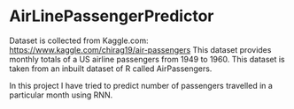 # AirLinePassengerPredictor
Dataset is collected from Kaggle.com: https://www.kaggle.com/chirag19/air-passengers
This dataset provides monthly totals of a US airline passengers from 1949 to 1960. This dataset is taken from an inbuilt dataset of R called AirPassengers.

In this project I have tried to predict number of passengers travelled in a particular month using RNN.
